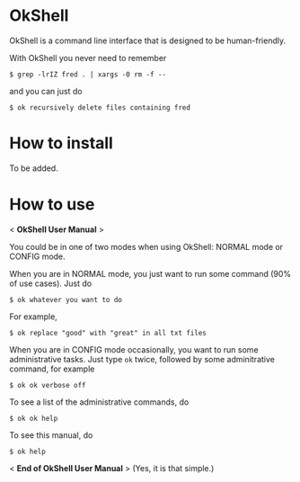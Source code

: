 OkShell
=======

OkShell is a command line interface that is designed to be human-friendly. 

With OkShell you never need to remember

    $ grep -lrIZ fred . | xargs -0 rm -f --

and you can just do

    $ ok recursively delete files containing fred


How to install
==============

To be added.


How to use
==========

< __OkShell User Manual__ >

You could be in one of two modes when using OkShell: NORMAL mode or CONFIG mode. 

When you are in NORMAL mode, you just want to run some command (90% of use cases). Just do

    $ ok whatever you want to do

For example,

    $ ok replace "good" with "great" in all txt files

When you are in CONFIG mode occasionally, you want to run some administrative tasks. Just type `ok` twice, followed by some adminitrative command, for example

    $ ok ok verbose off

To see a list of the administrative commands, do 

    $ ok ok help

To see this manual, do 

    $ ok help

< __End of OkShell User Manual__ > (Yes, it is that simple.)

